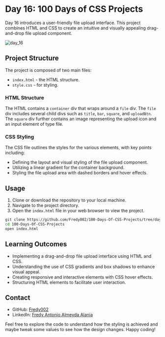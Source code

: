 # Day 16: 100 Days of CSS Projects

Day 16 introduces a user-friendly file upload interface. This project combines HTML and CSS to create an intuitive and visually appealing drag-and-drop file upload component.

![day_16](https://github.com/Fredy002/100-Days-Of-CSS-Projects/assets/104151778/ce6c5af9-d4fa-4439-9044-7a4f1fc7758b)

## Project Structure

The project is composed of two main files:

- `index.html` - the HTML structure.
- `style.css` - for styling.

### HTML Structure

The HTML contains a `container` div that wraps around a `file` div. The `file` div includes several child divs such as `title`, `bar`, `square`, and `uploadBtn`. The `square` div further contains an image representing the upload icon and an input element of type file.

### CSS Styling

The CSS file outlines the styles for the various elements, with key points including:

- Defining the layout and visual styling of the file upload component.
- Utilizing a linear gradient for the container background.
- Styling the file upload area with dashed borders and hover effects.

## Usage

1. Clone or download the repository to your local machine.
2. Navigate to the project directory.
3. Open the `index.html` file in your web browser to view the project.

```bash
git clone https://github.com/Fredy002/100-Days-Of-CSS-Projects/tree/day_11-20/day_16
cd 100-Days-Of-CSS-Projects
open index.html
```

## Learning Outcomes

- Implementing a drag-and-drop file upload interface using HTML and CSS.
- Understanding the use of CSS gradients and box shadows to enhance visual appeal.
- Creating responsive and interactive elements with CSS hover effects.
- Structuring HTML elements to facilitate user interaction.

## Contact

- GitHub: [Fredy002](https://github.com/Fredy002)
- LinkedIn: [Fredy Antonio Almeyda Alania](https://www.linkedin.com/in/fredy-antonio-almeyda-alania/)

Feel free to explore the code to understand how the styling is achieved and maybe tweak some values to see how the design changes. Happy coding!
